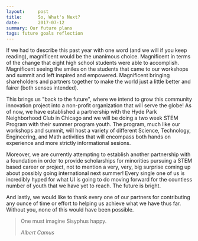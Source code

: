 ```yaml
---
layout:     post
title:      So, What's Next?
date:       2017-07-12
summary: Our future plans
tags: future goals reflection
---
```


If we had to describe this past year with one word (and we will if you keep reading), magnificent would be the unanimous choice. Magnificent in terms of the change that eight high school students were able to accomplish. Magnificent seeing the smiles on the students that came to our workshops and summit and left inspired and empowered. Magnificent bringing shareholders and partners together to make the world just a little better and fairer (both senses intended).

This brings us "back to the future", where we intend to grow this community innovation project into a non-profit organization that will serve the globe! As of now, we have established a partnership with the Hyde Park Neighborhood Club in Chicago and we will be doing a two week STEM Program with their summer program youth. The program, much like our workshops and summit, will host a variety of different Science, Technology, Engineering, and Math activities that will encompass both hands on experience and more strictly informational sesions.

Moreover, we are currently attempting to establish another partnership with a foundation in order to provide scholarships for minorities pursuing a STEM based career or project, not to mention a very, very, big surprise coming up about possibly going international next summer! Every single one of us is incredibly hyped for what UI is going to do moving forward for the countless number of youth that we have yet to reach. The future is bright. 

And lastly, we would like to thank every one of our partners for contributing any ounce of time or effort to helping us achieve what we have thus far. Without you, none of this would have been possible.

<blockquote>
  <p>
    One must imagine Sisyphus happy. 
  </p>
  <footer><cite title="Albert Camus">Albert Camus</cite></footer>
</blockquote>

